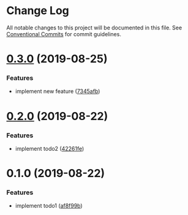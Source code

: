 # Change Log

All notable changes to this project will be documented in this file.
See [Conventional Commits](https://conventionalcommits.org) for commit guidelines.

# [0.3.0](https://github.com/alincode/lerna-lab/compare/@alincode/app-api-server@0.2.0...@alincode/app-api-server@0.3.0) (2019-08-25)


### Features

* implement new feature ([7345afb](https://github.com/alincode/lerna-lab/commit/7345afb))





# [0.2.0](https://github.com/alincode/lerna-lab/compare/@alincode/app-api-server@0.1.0...@alincode/app-api-server@0.2.0) (2019-08-22)


### Features

* implement todo2 ([42261fe](https://github.com/alincode/lerna-lab/commit/42261fe))





# 0.1.0 (2019-08-22)


### Features

* implement todo1 ([af8f99b](https://github.com/alincode/lerna-lab/commit/af8f99b))
